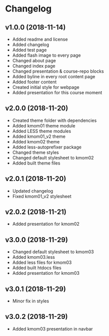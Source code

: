 Changelog
================


v1.0.0 (2018-11-14)
-------------------

* Added readme and license
* Added changelog
* Added test page
* Added flash image to every page
* Changed about page
* Changed index page
* Changed presentation & course-repo blocks
* Added byline in every root content page
* Added footer content
* Created initial style for webpage
* Added presentation for this course moment

v2.0.0 (2018-11-20)
-------------------
* Created theme folder with dependencies
* Added kmom01 theme module
* Added LESS theme modules
* Added kmom01_v2 theme
* Added kmom02 theme
* Added less-autoprefixer package
* Changed theme styles
* Changed default stylesheet to kmom02
* Added built theme files


v2.0.1 (2018-11-20)
-------------------
* Updated changelog
* Fixed kmom01_v2 stylesheet

v2.0.2 (2018-11-21)
-------------------
* Added presentation for kmom02


v3.0.0 (2018-11-29)
-------------------
* Changed default stylesheet to kmom03
* Added kmom03.less
* Added less files for kmom03
* Added built htdocs files
* Added presentation for kmom03

v3.0.1 (2018-11-29)
-------------------
* Minor fix in styles

v3.0.2 (2018-11-29)
-------------------
* Added kmom03 presentation in navbar

